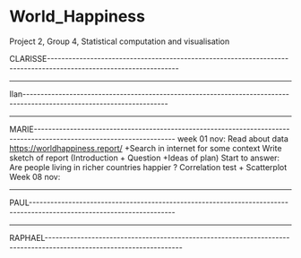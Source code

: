 # World_Happiness
Project 2,  Group 4,  Statistical computation and visualisation



CLARISSE------------------------------------------------------------------------------------------------------------------

--------------------------------------------------------------------------------------------------------------------------
Ilan----------------------------------------------------------------------------------------------------------------------

--------------------------------------------------------------------------------------------------------------------------
MARIE---------------------------------------------------------------------------------------------------------------------
week 01 nov: Read about data https://worldhappiness.report/ +Search in internet for some context
             Write sketch of report (Introduction + Question +Ideas of plan)
             Start to answer: Are people living in richer countries happier ? Correlation test + Scatterplot
Week 08 nov:

--------------------------------------------------------------------------------------------------------------------------
PAUL----------------------------------------------------------------------------------------------------------------------

---------------------------------------------------------------------------------------------------------------------------
RAPHAEL--------------------------------------------------------------------------------------------------------------------
